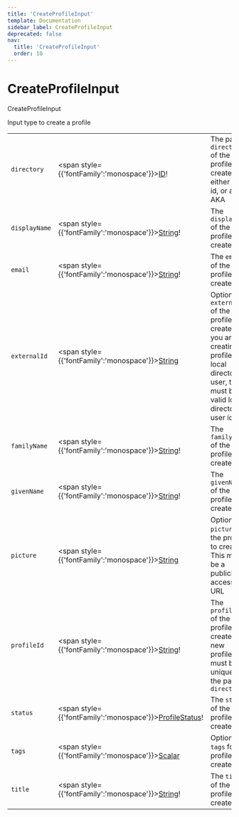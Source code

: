 ```yaml
---
title: 'CreateProfileInput'
template: Documentation
sidebar_label: CreateProfileInput
deprecated: false
nav:
  title: 'CreateProfileInput'
  order: 10
---
```


# CreateProfileInput

<div style={{'fontFamily':'monospace'}}><span style={{'fontSize':'1.5rem','fontWeight':500}}>CreateProfileInput</span></div>



Input type to create a profile

| | | |
| -- | -- | -- |
| `directory` | <span style={{'fontFamily':'monospace'}}><a href="/guardrails/docs/reference/graphql/scalar/ID">ID</a>!</span> | The parent `directory` of the profile to create, either as an id, or an AKA |
| `displayName` | <span style={{'fontFamily':'monospace'}}><a href="/guardrails/docs/reference/graphql/scalar/String">String</a>!</span> | The `displayName` of the profile to create |
| `email` | <span style={{'fontFamily':'monospace'}}><a href="/guardrails/docs/reference/graphql/scalar/String">String</a>!</span> | The `email` of the profile to create |
| `externalId` | <span style={{'fontFamily':'monospace'}}><a href="/guardrails/docs/reference/graphql/scalar/String">String</a></span> | Optional `externalId` of the profile to create. If you are creating a profile for a local directory user, this must be a valid local directory user id |
| `familyName` | <span style={{'fontFamily':'monospace'}}><a href="/guardrails/docs/reference/graphql/scalar/String">String</a>!</span> | The `familyName` of the profile to create |
| `givenName` | <span style={{'fontFamily':'monospace'}}><a href="/guardrails/docs/reference/graphql/scalar/String">String</a>!</span> | The `givenName` of the profile to create |
| `picture` | <span style={{'fontFamily':'monospace'}}><a href="/guardrails/docs/reference/graphql/scalar/String">String</a></span> | Optional `picture` of the profile to create. This must be a publicly accessible URL |
| `profileId` | <span style={{'fontFamily':'monospace'}}><a href="/guardrails/docs/reference/graphql/scalar/String">String</a>!</span> | The `profileId` of the profile to create. For new profiles this must be unique for the parent `directory` |
| `status` | <span style={{'fontFamily':'monospace'}}><a href="/guardrails/docs/reference/graphql/enum/ProfileStatus">ProfileStatus</a>!</span> | The `status` of the profile to create |
| `tags` | <span style={{'fontFamily':'monospace'}}><a href="/guardrails/docs/reference/graphql/scalar/Scalar">Scalar</a></span> | Optional `tags` for the profile to create |
| `title` | <span style={{'fontFamily':'monospace'}}><a href="/guardrails/docs/reference/graphql/scalar/String">String</a>!</span> | The `title` of the profile to create |